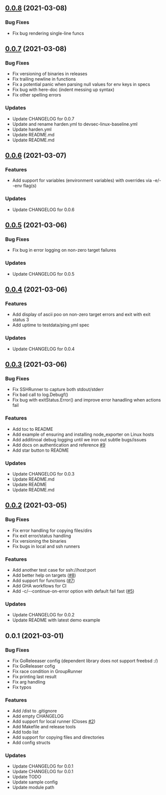 
<a name="0.0.8"></a>
## [0.0.8](https://github.com/prologic/shops/compare/0.0.7...0.0.8) (2021-03-08)

### Bug Fixes

* Fix bug rendering single-line funcs


<a name="0.0.7"></a>
## [0.0.7](https://github.com/prologic/shops/compare/0.0.6...0.0.7) (2021-03-08)

### Bug Fixes

* Fix versioning of binaries in releases
* Fix trailing newline in functions
* Fix a potential panic when parsing null values for env keys in specs
* Fix bug with here-doc (indent messing up syntax)
* Fix other spelling errors

### Updates

* Update CHANGELOG for 0.0.7
* Update and rename harden.yml to devsec-linux-baseline.yml
* Update harden.yml
* Update README.md
* Update README.md


<a name="0.0.6"></a>
## [0.0.6](https://github.com/prologic/shops/compare/0.0.5...0.0.6) (2021-03-07)

### Features

* Add support for variables (environment variables) with overrides via -e/--env flag(s)

### Updates

* Update CHANGELOG for 0.0.6


<a name="0.0.5"></a>
## [0.0.5](https://github.com/prologic/shops/compare/0.0.4...0.0.5) (2021-03-06)

### Bug Fixes

* Fix bug in error logging on non-zero target failures

### Updates

* Update CHANGELOG for 0.0.5


<a name="0.0.4"></a>
## [0.0.4](https://github.com/prologic/shops/compare/0.0.3...0.0.4) (2021-03-06)

### Features

* Add display of ascii poo on non-zero target errors and exit with exit status 3
* Add uptime to testdata/ping.yml spec

### Updates

* Update CHANGELOG for 0.0.4


<a name="0.0.3"></a>
## [0.0.3](https://github.com/prologic/shops/compare/0.0.2...0.0.3) (2021-03-06)

### Bug Fixes

* Fix SSHRunner to capture both stdout/stderr
* Fix bad call to log.Debugf()
* Fix bug with exitStatus.Error() and improve error hanadling when actions fail

### Features

* Add toc to README
* Add example of ensuring and installing node_exporter on Linux hosts
* Add additinoal debug logging until we iron out subtle bugs/issues
* Add docs on authentication and reference [#9](https://github.com/prologic/shops/issues/9)
* Add star button to README

### Updates

* Update CHANGELOG for 0.0.3
* Update README.md
* Update README
* Update README.md


<a name="0.0.2"></a>
## [0.0.2](https://github.com/prologic/shops/compare/0.0.1...0.0.2) (2021-03-05)

### Bug Fixes

* Fix error handling for copying files/dirs
* Fix exit error/status handling
* Fix versioning the binaries
* Fix bugs in local and ssh runners

### Features

* Add another test case for ssh://host:port
* Add better help on targets ([#8](https://github.com/prologic/shops/issues/8))
* Add support for functions ([#7](https://github.com/prologic/shops/issues/7))
* Add GHA workflows for CI
* Add -c/--continue-on-error option with default fail fast ([#5](https://github.com/prologic/shops/issues/5))

### Updates

* Update CHANGELOG for 0.0.2
* Update README with latest demo example


<a name="0.0.1"></a>
## 0.0.1 (2021-03-01)

### Bug Fixes

* Fix GoReleeaser config (dependent library does not support freebsd :/)
* Fix GoReleaser cofig
* Fix race condition in GroupRunner
* Fix printing last result
* Fix arg handling
* Fix typos

### Features

* Add /dist to .gitignore
* Add empty CHANGELOG
* Add support for local runner (Closes [#2](https://github.com/prologic/shops/issues/2))
* Add Makefile and release tools
* Add todo list
* Add support for copying files and directories
* Add config structs

### Updates

* Update CHANGELOG for 0.0.1
* Update CHANGELOG for 0.0.1
* Update TODO
* Update sample config
* Update module path

